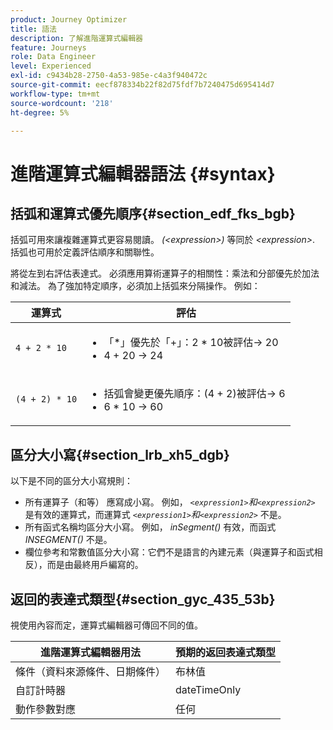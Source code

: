 ```yaml
---
product: Journey Optimizer
title: 語法
description: 了解進階運算式編輯器
feature: Journeys
role: Data Engineer
level: Experienced
exl-id: c9434b28-2750-4a53-985e-c4a3f940472c
source-git-commit: eecf878334b22f82d75fdf7b7240475d695414d7
workflow-type: tm+mt
source-wordcount: '218'
ht-degree: 5%

---
```


# 進階運算式編輯器語法 {#syntax}

## 括弧和運算式優先順序{#section_edf_fks_bgb}

括弧可用來讓複雜運算式更容易閱讀。 _(&lt;expression>)_ 等同於 _&lt;expression>_. 括弧也可用於定義評估順序和關聯性。

將從左到右評估表達式。 必須應用算術運算子的相關性：乘法和分部優先於加法和減法。 為了強加特定順序，必須加上括弧來分隔操作。 例如：

<!--```5 + 2 * 10 = 25, and (5 + 2) * 10 = 70```-->

| 運算式 | 評估 |
|--- |--- |
| `4 + 2 * 10` | <ul><li>「*」優先於「+」：2 * 10被評估→ 20</li><li>4 + 20 → 24</li></ul> |
| `(4 + 2) * 10` | <ul><li>括弧會變更優先順序：(4 + 2)被評估→ 6</li><li> 6 * 10 → 60</li></ul> |

## 區分大小寫{#section_lrb_xh5_dgb}

以下是不同的區分大小寫規則：

* 所有運算子（和等） 應寫成小寫。 例如， _`<expression1>`和`<expression2>`_ 是有效的運算式，而運算式 _`<expression1>`和`<expression2>`_ 不是。
* 所有函式名稱均區分大小寫。 例如， _inSegment()_ 有效，而函式 _INSEGMENT()_ 不是。
* 欄位參考和常數值區分大小寫：它們不是語言的內建元素（與運算子和函式相反），而是由最終用戶編寫的。

## 返回的表達式類型{#section_gyc_435_53b}

視使用內容而定，運算式編輯器可傳回不同的值。

| 進階運算式編輯器用法 | 預期的返回表達式類型 |
|--- |--- |
| 條件（資料來源條件、日期條件） | 布林值 |
| 自訂計時器 | dateTimeOnly |
| 動作參數對應 | 任何 |
